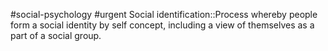#social-psychology #urgent
Social identification::Process whereby people form a social identity by self concept, including a view of themselves as a part of a social group.
<!--SR:!2023-11-16,9,250-->